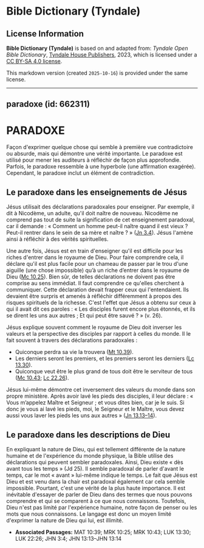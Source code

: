 # Bible Dictionary (Tyndale)

## License Information

**Bible Dictionary (Tyndale)** is based on and adapted from: _Tyndale Open Bible Dictionary_, [Tyndale House Publishers](https://tyndaleopenresources.com/), 2023, which is licensed under a [CC BY-SA 4.0 license](https://creativecommons.org/licenses/by-sa/4.0/legalcode.en).

This markdown version (created `2025-10-16`) is provided under the same license.



--------------------------------

## paradoxe (id: 662311)

PARADOXE
========

Façon d'exprimer quelque chose qui semble à première vue contradictoire ou absurde, mais qui démontre une vérité importante. Le paradoxe est utilisé pour mener les auditeurs à réfléchir de façon plus approfondie. Parfois, le paradoxe ressemble à une hyperbole (une affirmation exagérée). Cependant, le paradoxe inclut un élément de contradiction. 

Le paradoxe dans les enseignements de Jésus
-------------------------------------------

Jésus utilisait des déclarations paradoxales pour enseigner. Par exemple, il dit à Nicodème, un adulte, qu'il doit naître de nouveau. Nicodème ne comprend pas tout de suite la signification de cet enseignement paradoxal, car il demande : « Comment un homme peut\-il naître quand il est vieux ? Peut\-il rentrer dans le sein de sa mère et naître ? » ([Jn 3\.4](https://ref.ly/John3:4)). Jésus l'amène ainsi à réfléchir à des vérités spirituelles.

Une autre fois, Jésus est en train d'enseigner qu'il est difficile pour les riches d'entrer dans le royaume de Dieu. Pour faire comprendre cela, il déclare qu'il est plus facile pour un chameau de passer par le trou d'une aiguille (une chose impossible) qu’à un riche d’entrer dans le royaume de Dieu ([Mc 10\.25](https://ref.ly/Mark10:25)). Bien sûr, de telles déclarations ne doivent pas être comprise au sens immédiat. Il faut comprendre ce qu'elles cherchent à communiquer. Cette déclaration devait frapper ceux qui l'entendaient. Ils devaient être surpris et amenés à réfléchir différemment à propos des risques spirituels de la richesse. C'est l'effet que Jésus a obtenu sur ceux à qui il avait dit ces paroles : « Les disciples furent encore plus étonnés, et ils se dirent les uns aux autres ; Et qui peut être sauvé ? » (v. 26\).

Jésus explique souvent comment le royaume de Dieu doit inverser les valeurs et la perspective des disciples par rapport à celles du monde. Il le fait souvent à travers des déclarations paradoxales :

* Quiconque perdra sa vie la trouvera ([Mt 10\.39](https://ref.ly/Matt10:39)).
* Les derniers seront les premiers, et les premiers seront les derniers ([Lc 13\.30](https://ref.ly/Luke13:30)).
* Quiconque veut être le plus grand de tous doit être le serviteur de tous ([Mc 10\.43](https://ref.ly/Mark10:43); [Lc 22\.26](https://ref.ly/Luke22:26)).

Jésus lui\-même démontre cet inversement des valeurs du monde dans son propre ministère. Après avoir lavé les pieds des disciples, il leur déclare : « Vous m’appelez Maître et Seigneur ; et vous dites bien, car je le suis. Si donc je vous ai lavé les pieds, moi, le Seigneur et le Maître, vous devez aussi vous laver les pieds les uns aux autres » ([Jn 13\.13–14](https://ref.ly/John13:13-John13:14)).

Le paradoxe dans les descriptions de Dieu
-----------------------------------------

En expliquant la nature de Dieu, qui est tellement différente de la nature humaine et de l'expérience du monde physique, la Bible utilise des déclarations qui peuvent sembler paradoxales. Ainsi, Dieu existe « dès avant tous les temps » (Jd 25\). Il semble paradoxal de parler d'avant le temps, car le mot « avant » lui\-même indique le temps. Le fait que Jésus est Dieu et est venu dans la chair est paradoxal également car cela semble impossible. Pourtant, c'est une vérité de la plus haute importance. Il est inévitable d'essayer de parler de Dieu dans des termes que nous pouvons comprendre et qui se comparent à ce que nous connaissons. Toutefois, Dieu n'est pas limité par l'expérience humaine, notre façon de penser ou les mots que nous connaissons. Le langage est donc un moyen limité d'exprimer la nature de Dieu qui lui, est illimité.

* **Associated Passages:** MAT 10:39; MRK 10:25; MRK 10:43; LUK 13:30; LUK 22:26; JHN 3:4; JHN 13:13–JHN 13:14

